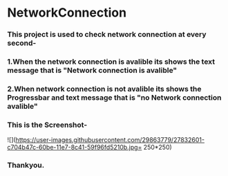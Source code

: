 # NetworkConnection

### This project is used to check network connection at every second- 

   ### 1.When the network connection is avalible its shows the text message that is "Network connection is avalible" 
   ### 2.When network connection is not avalible its shows the Progressbar and text message that is "no Network connection avalible"
   
   ### This is the Screenshot-
  
   ![](https://user-images.githubusercontent.com/29863779/27832601-c704b47c-60be-11e7-8c41-59f96fd5210b.jpg= 250*250)

### Thankyou.
